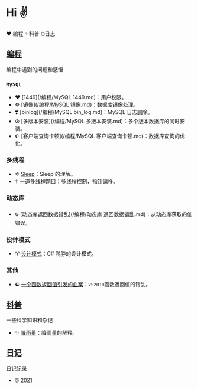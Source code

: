 # Hi ✌️  

❤️ 编程   ✨科普   ⏰日志



## [编程](/编程)

编程中遇到的问题和感悟

### `MySQL`

* ❤️ [1449](/编程/MySQL 1449.md)：用户权限。
* ☸️  [镜像](/编程/MySQL 镜像.md)：数据库镜像处理。
* ❣️     [binlog](/编程/MySQL bin_log.md)：MySQL 日志删除。
* ☮️    [多版本安装](/编程/MySQL 多版本安装.md)：多个版本数据库的同时安装。
* ☪️    [客户端查询卡顿](/编程/MySQL 客户端查询卡顿.md)：数据库查询的优化。

### 多线程

*  ✡️   [Sleep](/编程/Sleep的理解.md)：Sleep 的理解。
*  ☦️   [一道多线程题目](/编程/一个多线程题.md)：多线程控制，指针偏移。

### 动态库

*  ⛎   [动态库返回数据错乱](/编程/动态库 返回数据错乱.md)：从动态库获取的值错误。



### 设计模式

*  ♈️   [设计模式](/编程/设计模式.md)：C# 鸭脖的设计模式。



### 其他

*  ☯️ [一个函数返回值引发的血案](/编程/一个函数返回值引发的血案.md)：`VS2010`函数返回值的错乱。





## [科普](/科普)

一些科学知识和杂记

*  ✨   [降雨量](/科普/降雨量.md)：降雨量的解释。





## [日记](/日记)

日记记录

*  ⏰ [2021](/日记/2021.md)










